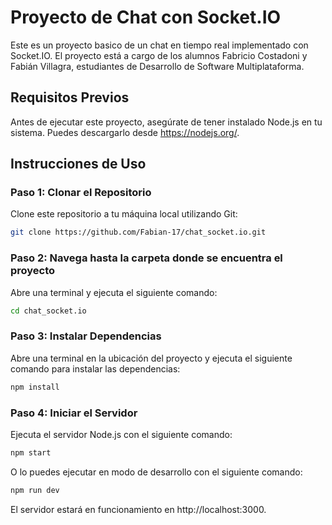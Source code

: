 # Proyecto de Chat con Socket.IO

Este es un proyecto basico de un chat en tiempo real implementado con Socket.IO. El proyecto está a cargo de los alumnos Fabricio Costadoni y Fabián Villagra, estudiantes de Desarrollo de Software Multiplataforma.

## Requisitos Previos

Antes de ejecutar este proyecto, asegúrate de tener instalado Node.js en tu sistema. Puedes descargarlo desde https://nodejs.org/.

## Instrucciones de Uso

### Paso 1: Clonar el Repositorio

Clone este repositorio a tu máquina local utilizando Git:
```bash
git clone https://github.com/Fabian-17/chat_socket.io.git
```

### Paso 2: Navega hasta la carpeta donde se encuentra el proyecto

Abre una terminal y ejecuta el siguiente comando:
```bash
cd chat_socket.io
```

### Paso 3: Instalar Dependencias

Abre una terminal en la ubicación del proyecto y ejecuta el siguiente comando para instalar las dependencias:
```bash
npm install
```

### Paso 4: Iniciar el Servidor

Ejecuta el servidor Node.js con el siguiente comando:
```bash
npm start
```
O lo puedes ejecutar en modo de desarrollo con el siguiente comando:
```bash
npm run dev
```

El servidor estará en funcionamiento en http://localhost:3000.
